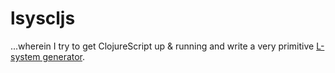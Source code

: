 # lsyscljs

...wherein I try to get ClojureScript up & running and write a very primitive [L-system generator](https://en.wikipedia.org/wiki/L-system).

